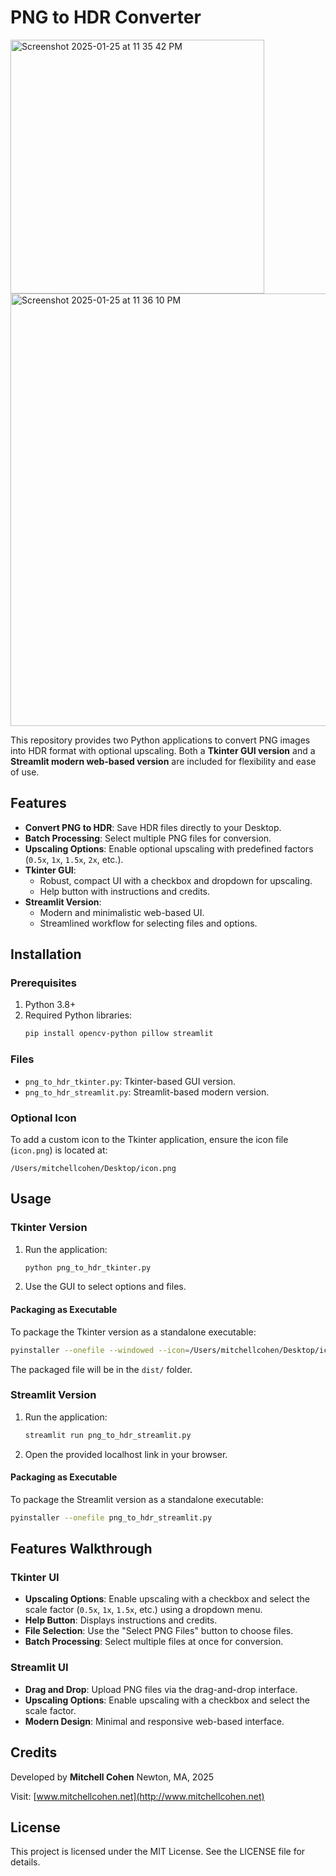 
# PNG to HDR Converter

<img width="406" alt="Screenshot 2025-01-25 at 11 35 42 PM" src="https://github.com/user-attachments/assets/ffd56373-f66b-4a98-9acc-69eb37470b65" />
<img width="692" alt="Screenshot 2025-01-25 at 11 36 10 PM" src="https://github.com/user-attachments/assets/cf2f2ab1-0a1f-4349-b0c8-cf1560f6dbb3" />

This repository provides two Python applications to convert PNG images into HDR format with optional upscaling. Both a **Tkinter GUI version** and a **Streamlit modern web-based version** are included for flexibility and ease of use.

## Features

- **Convert PNG to HDR**: Save HDR files directly to your Desktop.
- **Batch Processing**: Select multiple PNG files for conversion.
- **Upscaling Options**: Enable optional upscaling with predefined factors (`0.5x`, `1x`, `1.5x`, `2x`, etc.).
- **Tkinter GUI**:
  - Robust, compact UI with a checkbox and dropdown for upscaling.
  - Help button with instructions and credits.
- **Streamlit Version**:
  - Modern and minimalistic web-based UI.
  - Streamlined workflow for selecting files and options.

## Installation

### Prerequisites

1. Python 3.8+
2. Required Python libraries:
   ```bash
   pip install opencv-python pillow streamlit
   ```

### Files

- `png_to_hdr_tkinter.py`: Tkinter-based GUI version.
- `png_to_hdr_streamlit.py`: Streamlit-based modern version.

### Optional Icon

To add a custom icon to the Tkinter application, ensure the icon file (`icon.png`) is located at:
```
/Users/mitchellcohen/Desktop/icon.png
```

## Usage

### Tkinter Version

1. Run the application:
   ```bash
   python png_to_hdr_tkinter.py
   ```
2. Use the GUI to select options and files.

#### Packaging as Executable
To package the Tkinter version as a standalone executable:
```bash
pyinstaller --onefile --windowed --icon=/Users/mitchellcohen/Desktop/icon.png png_to_hdr_tkinter.py
```
The packaged file will be in the `dist/` folder.

### Streamlit Version

1. Run the application:
   ```bash
   streamlit run png_to_hdr_streamlit.py
   ```
2. Open the provided localhost link in your browser.

#### Packaging as Executable
To package the Streamlit version as a standalone executable:
```bash
pyinstaller --onefile png_to_hdr_streamlit.py
```

## Features Walkthrough

### Tkinter UI
- **Upscaling Options**: Enable upscaling with a checkbox and select the scale factor (`0.5x`, `1x`, `1.5x`, etc.) using a dropdown menu.
- **Help Button**: Displays instructions and credits.
- **File Selection**: Use the "Select PNG Files" button to choose files.
- **Batch Processing**: Select multiple files at once for conversion.

### Streamlit UI
- **Drag and Drop**: Upload PNG files via the drag-and-drop interface.
- **Upscaling Options**: Enable upscaling with a checkbox and select the scale factor.
- **Modern Design**: Minimal and responsive web-based interface.

## Credits

Developed by **Mitchell Cohen**
Newton, MA, 2025

Visit: [www.mitchellcohen.net](http://www.mitchellcohen.net)

## License

This project is licensed under the MIT License. See the LICENSE file for details.


